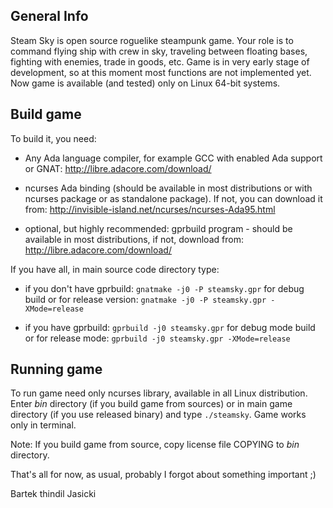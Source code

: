 ## General Info

Steam Sky is open source roguelike steampunk game. Your role is to command flying 
ship with crew in sky, traveling between floating bases, fighting with enemies, trade in 
goods, etc. Game is in very early stage of development, so at this moment most functions 
are not implemented yet. Now game is available (and tested) only on Linux 64-bit systems.

## Build game

To build it, you need:

* Any Ada language compiler, for example GCC with enabled Ada support or GNAT: 
  http://libre.adacore.com/download/

* ncurses Ada binding (should be available in most distributions or with ncurses 
  package or as standalone package). If not, you can download it from:
  http://invisible-island.net/ncurses/ncurses-Ada95.html

* optional, but highly recommended:  gprbuild program - should be available in most 
  distributions, if not, download from: http://libre.adacore.com/download/


If you have all, in main source code directory type: 

* if you don't have gprbuild: `gnatmake -j0 -P steamsky.gpr` for debug build or for
  release version: `gnatmake -j0 -P steamsky.gpr -XMode=release`

* if you have gprbuild: `gprbuild -j0 steamsky.gpr` for debug mode build 
or for release mode: `gprbuild -j0 steamsky.gpr -XMode=release`


## Running game
To run game need only ncurses library, available in all Linux distribution.
Enter *bin* directory (if you build game from sources) or in main game 
directory (if you use released binary) and type `./steamsky`. Game works 
only in terminal.

Note: If you build game from source, copy license file COPYING to *bin*
directory.



That's all for now, as usual, probably I forgot about something important ;)

Bartek thindil Jasicki
